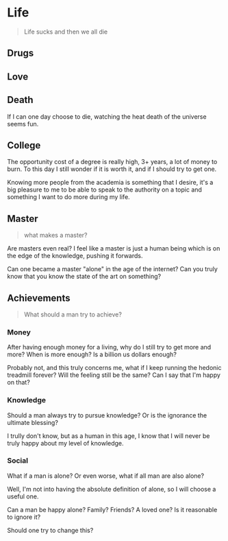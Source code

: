 # Life

> Life sucks and then we all die

## Drugs

## Love

## Death

If I can one day choose to die, watching the heat death of the universe seems fun.

## College

The opportunity cost of a degree is really high, 3+ years, a lot of money to burn. To this day I still wonder if it is worth it, and if I should try to get one.

Knowing more people from the academia is something that I desire, it's a big pleasure to me to be able to speak to the authority on a topic and something I want to do more during my life.

## Master

> what makes a master?

Are masters even real? I feel like a master is just a human being which is on the edge of the knowledge, pushing it forwards.

Can one became a master "alone" in the age of the internet? Can you truly know that you know the state of the art on something?

## Achievements

> What should a man try to achieve?

### Money

After having enough money for a living, why do I still try to get more and more? When is more enough? Is a billion us dollars enough?

Probably not, and this truly concerns me, what if I keep running the hedonic treadmill forever? Will the feeling still be the same? Can I say that I'm happy on that?

### Knowledge

Should a man always try to pursue knowledge? Or is the ignorance the ultimate blessing?

I trully don't know, but as a human in this age, I know that I will never be truly happy about my level of knowledge.

### Social

What if a man is alone? Or even worse, what if all man are also alone?

Well, I'm not into having the absolute definition of alone, so I will choose a useful one.

Can a man be happy alone? Family? Friends? A loved one? Is it reasonable to ignore it?

Should one try to change this?
